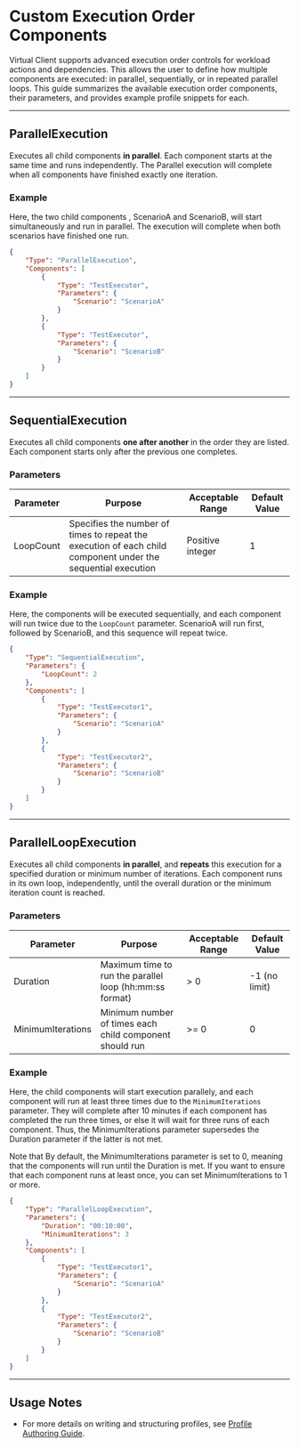 # Custom Execution Order Components

Virtual Client supports advanced execution order controls for workload actions and dependencies. This allows the user to define how multiple components are executed: in parallel, sequentially, or in repeated parallel loops. 
This guide summarizes the available execution order components, their parameters, and provides example profile snippets for each.

---

## ParallelExecution

Executes all child components **in parallel**. Each component starts at the same time and runs independently.
The Parallel execution will complete when all components have finished exactly one iteration.

### Example
Here, the two child components , ScenarioA and ScenarioB, will start simultaneously and run in parallel. The execution will complete when both scenarios have finished one run.

```json
{ 
    "Type": "ParallelExecution", 
    "Components": [ 
        { 
            "Type": "TestExecutor", 
            "Parameters": { 
                "Scenario": "ScenarioA" 
            } 
        }, 
        { 
            "Type": "TestExecutor", 
            "Parameters": { 
                "Scenario": "ScenarioB" 
            } 
        } 
    ] 
}
```


---

## SequentialExecution

Executes all child components **one after another** in the order they are listed. Each component starts only after the previous one completes.

### Parameters

| Parameter   | Purpose                                      | Acceptable Range | Default Value |
|-------------|----------------------------------------------|------------------|---------------|
| LoopCount      | Specifies the number of times to repeat the execution of each child component under the sequential execution | Positive integer | 1 |

### Example
Here, the components will be executed sequentially, and each component will run twice due to the `LoopCount` parameter. ScenarioA will run first, followed by ScenarioB, and this sequence will repeat twice.

```json
{ 
    "Type": "SequentialExecution",
    "Parameters": {
        "LoopCount": 2
    },
    "Components": [ 
        { 
            "Type": "TestExecutor1", 
            "Parameters": { 
                "Scenario": "ScenarioA" 
            } 
        }, 
        { 
            "Type": "TestExecutor2", 
            "Parameters": { 
                "Scenario": "ScenarioB" 
            } 
        } 
    ] 
}
```

---

## ParallelLoopExecution

Executes all child components **in parallel**, and **repeats** this execution for a specified duration or minimum number of iterations. Each component runs in its own loop, independently, until the overall duration or the minimum iteration count is reached.

### Parameters

| Parameter         | Purpose                                                      | Acceptable Range         | Default Value |
|-------------------|-------------------------------------------------------------|--------------------------|---------------|
| Duration          | Maximum time to run the parallel loop (hh:mm:ss format)      | > 0                     | -1 (no limit) |
| MinimumIterations  | Minimum number of times each child component should run            | >= 0                    | 0           |

### Example
Here, the child components will start execution parallely, and each component will run at least three times due to the `MinimumIterations` parameter. They will complete after 10 minutes if each component has completed the run three times, or else it will wait for three runs of each component. Thus, the MinimumIterations parameter supersedes the Duration parameter if the latter is not met. 

Note that By default, the MinimumIterations parameter is set to 0, meaning that the components will run until the Duration is met. If you want to ensure that each component runs at least once, you can set MinimumIterations to 1 or more.

```json
{ 
    "Type": "ParallelLoopExecution",
    "Parameters": {
        "Duration": "00:10:00",
        "MinimumIterations": 3
    },
    "Components": [ 
        { 
            "Type": "TestExecutor1", 
            "Parameters": { 
                "Scenario": "ScenarioA" 
            } 
        }, 
        { 
            "Type": "TestExecutor2", 
            "Parameters": { 
                "Scenario": "ScenarioB" 
            } 
        } 
    ] 
}
```

---

## Usage Notes

- For more details on writing and structuring profiles, see [Profile Authoring Guide](./0011-profiles.md).
